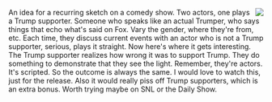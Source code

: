 <img src="http://scripting.com/images/2020/01/06/sayBlockchainAgain.png" border="0" align="right">An idea for a recurring sketch on a comedy show. Two actors, one plays a Trump supporter. Someone who speaks like an actual Trumper, who says things that echo what's said on Fox. Vary the gender, where they're from, etc. Each time, they discuss current events with an actor who is not a Trump supporter, serious, plays it straight. Now here's where it gets interesting. The Trump supporter realizes how wrong it was to support Trump. They do something to demonstrate that they see the light. Remember, they're actors. It's scripted. So the outcome is always the same. I would love to watch this, just for the release. Also it would really piss off Trump supporters, which is an extra bonus. Worth trying maybe on SNL or the Daily Show.
